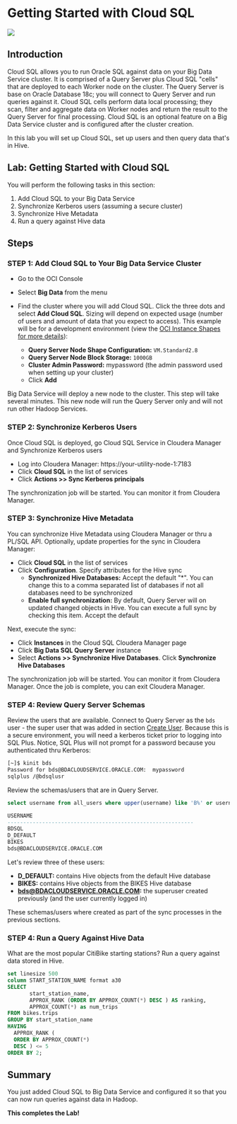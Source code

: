 # Getting Started with Cloud SQL
  ![](images/100/Title-100.png)

## Introduction

Cloud SQL allows you to run Oracle SQL against data on your Big Data Service cluster.  It is comprised of a Query Server plus Cloud SQL "cells" that are deployed to each Worker node on the cluster.  The Query Server is base on Oracle Database 18c; you will connect to Query Server and run queries against it.  Cloud SQL cells perform data local processing; they scan, filter and aggregate data on Worker nodes and return the result to the Query Server for final processing.  Cloud SQL is an optional feature on a Big Data Service cluster and is configured after the cluster creation.

In this lab you will set up Cloud SQL, set up users and then query data that's in Hive.

## Lab:  Getting Started with Cloud SQL
You will perform the following tasks in this section:
1. Add Cloud SQL to your Big Data Service
1. Synchronize Kerberos users (assuming a secure cluster)
1. Synchronize Hive Metadata
1. Run a query against Hive data


## Steps

### **STEP 1:** Add Cloud SQL to Your Big Data Service Cluster
* Go to the OCI Console
* Select  **Big Data** from the menu
* Find the cluster where you will add Cloud SQL.  Click the three dots and select **Add Cloud SQL**.  Sizing will depend on expected usage (number of users and amount of data that you expect to access).  This example will be for a development environment (view the [OCI Instance Shapes for more details](https://docs.cloud.oracle.com/iaas/Content/Compute/References/computeshapes.htm)):

    * **Query Server Node Shape Configuration:** `VM.Standard2.8`
    * **Query Server Node Block Storage:** `1000GB`
    * **Cluster Admin Password:** mypassword (the admin password used when setting up your cluster)
    * Click **Add**

Big Data Service will deploy a new node to the cluster.  This step will take several minutes.  This new node will run the Query Server only and will not run other Hadoop Services.

### **STEP 2:** Synchronize Kerberos Users

Once Cloud SQL is deployed, go Cloud SQL Service in Cloudera Manager and Synchronize Kerberos users
* Log into Cloudera Manager:  https://your-utility-node-1:7183
* Click **Cloud SQL** in the list of services
* Click **Actions >> Sync Kerberos principals**

The synchronization job will be started.  You can monitor it from Cloudera Manager.

### **STEP 3:** Synchronize Hive Metadata

You can synchronize Hive Metadata using Cloudera Manager or thru a PL/SQL API.  Optionally, update properties for the sync in Cloudera  Manager:
* Click **Cloud SQL** in the list of services
* Click **Configuration**.  Specify attributes for the Hive sync
    * **Synchronized Hive Databases:**  Accept the default "*".  You can change this to a comma separated list of databases if not all databases need to be synchronized
    * **Enable full synchronization:** By default, Query Server will on updated changed objects in Hive.  You can execute a full sync by checking this item.  Accept the default

Next, execute the sync:
* Click **Instances** in the Cloud SQL Cloudera Manager page
* Click **Big Data SQL Query Server** instance
* Select **Actions >> Synchronize Hive Databases**.  Click **Synchronize Hive Databases**

The synchronization job will be started.  You can monitor it from Cloudera Manager.  Once the job is complete, you can exit Cloudera Manager.

### **STEP 4:** Review Query Server Schemas

Review the users that are available. Connect to Query Server as the `bds` user - the super user that was added in section [Create User](create-user.md).  Because this is a secure environment, you will need a kerberos ticket prior to logging into SQL Plus.  Notice, SQL Plus will not prompt for a password because you authenticated thru Kerberos:
```bash
[~]$ kinit bds
Password for bds@BDACLOUDSERVICE.ORACLE.COM:  mypassword
sqlplus /@bdsqlusr
```

Review the schemas/users that are in Query Server.
```SQL
select username from all_users where upper(username) like 'B%' or username = 'D_DEFAULT';

USERNAME
-----------------------------------------------------------
BDSQL
D_DEFAULT
BIKES
bds@BDACLOUDSERVICE.ORACLE.COM
```

Let's review three of these users:
* **D_DEFAULT:**  contains Hive objects from the default Hive database
* **BIKES:** contains Hive objects from the BIKES Hive database
* **bds@BDACLOUDSERVICE.ORACLE.COM:** the superuser created previously (and the user currently logged in)

These schemas/users where created as part of the sync processes in the previous sections.

### **STEP 4:** Run a Query Against Hive Data
What are the most popular CitiBike starting stations?  Run a query against data stored in Hive.

```SQL
set linesize 500
column START_STATION_NAME format a30
SELECT 
       start_station_name, 
       APPROX_RANK (ORDER BY APPROX_COUNT(*) DESC ) AS ranking,
       APPROX_COUNT(*) as num_trips
FROM bikes.trips
GROUP BY start_station_name
HAVING 
  APPROX_RANK ( 
  ORDER BY APPROX_COUNT(*) 
  DESC ) <= 5
ORDER BY 2;
```
## Summary
You just added Cloud SQL to Big Data Service and configured it so that you can now run queries against data in Hadoop.

**This completes the Lab!**

